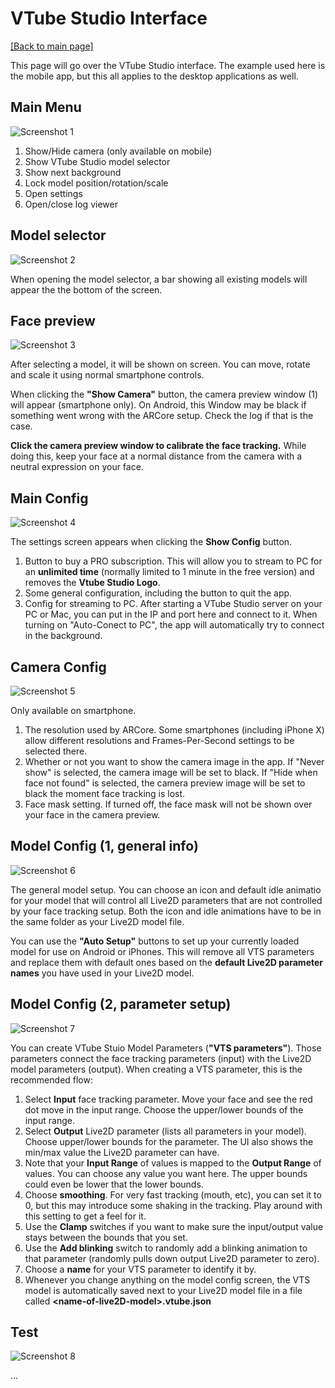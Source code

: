 # VTube Studio Interface

[\[Back to main page\]](https://denchisoft.github.io/)

This page will go over the VTube Studio interface. The example used here is the mobile app, but this all applies to the desktop applications as well.

## Main Menu

![Screenshot 1](../images/vts_doc_screenshots/screenshot_1.png "Screenshot 1")

1. Show/Hide camera (only available on mobile)
2. Show VTube Studio model selector
3. Show next background
4. Lock model position/rotation/scale
5. Open settings
6. Open/close log viewer

## Model selector

![Screenshot 2](../images/vts_doc_screenshots/screenshot_2.png "Screenshot 2")

When opening the model selector, a bar showing all existing models will appear the the bottom of the screen.

## Face preview

![Screenshot 3](../images/vts_doc_screenshots/screenshot_3.png "Screenshot 3")

After selecting a model, it will be shown on screen. You can move, rotate and scale it using normal smartphone controls.

When clicking the __"Show Camera"__ button, the camera preview window (1) will appear (smartphone only). On Android, this Window may be black if something went wrong with the ARCore setup. Check the log if that is the case.

__Click the camera preview window to calibrate the face tracking.__ While doing this, keep your face at a normal distance from the camera with a neutral expression on your face.

## Main Config

![Screenshot 4](../images/vts_doc_screenshots/screenshot_4.png "Screenshot 4")

The settings screen appears when clicking the __Show Config__ button.

1. Button to buy a PRO subscription. This will allow you to stream to PC for an __unlimited time__ (normally limited to 1 minute in the free version) and removes the __Vtube Studio Logo__.
2. Some general configuration, including the button to quit the app.
3. Config for streaming to PC. After starting a VTube Studio server on your PC or Mac, you can put in the IP and port here and connect to it. When turning on "Auto-Conect to PC", the app will automatically try to connect in the background.

## Camera Config

![Screenshot 5](../images/vts_doc_screenshots/screenshot_5.png "Screenshot 5")

Only available on smartphone.

1. The resolution used by ARCore. Some smartphones (including iPhone X) allow different resolutions and Frames-Per-Second settings to be selected there.
2. Whether or not you want to show the camera image in the app. If "Never show" is selected, the camera image will be set to black. If "Hide when face not found" is selected, the camera preview image will be set to black the moment face tracking is lost.
3. Face mask setting. If turned off, the face mask will not be shown over your face in the camera preview.

## Model Config (1, general info)

![Screenshot 6](../images/vts_doc_screenshots/screenshot_6.png "Screenshot 6")

The general model setup. You can choose an icon and default idle animatio for your model that will control all Live2D parameters that are not controlled by your face tracking setup. Both the icon and idle animations have to be in the same folder as your Live2D model file.

You can use the __"Auto Setup"__ buttons to set up your currently loaded model for use on Android or iPhones. This will remove all VTS parameters and replace them with default ones based on the **default Live2D parameter names** you have used in your Live2D model.

## Model Config (2, parameter setup)

![Screenshot 7](../images/vts_doc_screenshots/screenshot_7.png "Screenshot 7")

You can create VTube Stuio Model Parameters (__"VTS parameters"__). Those parameters connect the face tracking parameters (input) with the Live2D model parameters (output). When creating a VTS parameter, this is the recommended flow:

1. Select __Input__ face tracking parameter. Move your face and see the red dot move in the input range. Choose the upper/lower bounds of the input range.
2. Select __Output__ Live2D parameter (lists all parameters in your model). Choose upper/lower bounds for the parameter. The UI also shows the min/max value the Live2D parameter can have.
3. Note that your __Input Range__ of values is mapped to the __Output Range__ of values. You can choose any value you want here. The upper bounds could even be lower that the lower bounds.
4. Choose __smoothing__. For very fast tracking (mouth, etc), you can set it to 0, but this may introduce some shaking in the tracking. Play around with this setting to get a feel for it.
5. Use the __Clamp__ switches if you want to make sure the input/output value stays between the bounds that you set.
6. Use the __Add blinking__ switch to randomly add a blinking animation to that parameter (randomly pulls down output Live2D parameter to zero).
7. Choose a __name__ for your VTS parameter to identify it by.
8. Whenever you change anything on the model config screen, the VTS model is automatically saved next to your Live2D model file in a file called **\<name-of-live2D-model\>.vtube.json**

## Test

![Screenshot 8](../images/vts_doc_screenshots/screenshot_8.png "Screenshot 8")

...














